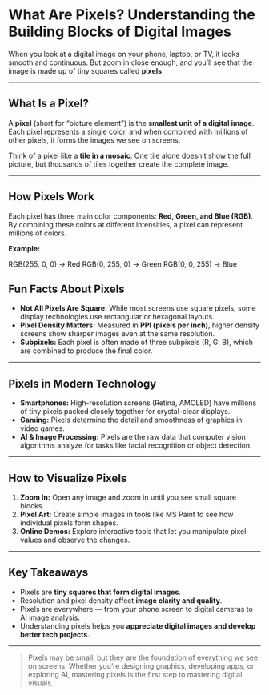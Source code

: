 # What Are Pixels? Understanding the Building Blocks of Digital Images

When you look at a digital image on your phone, laptop, or TV, it looks smooth and continuous. But zoom in close enough, and you’ll see that the image is made up of tiny squares called **pixels**.

---

## What Is a Pixel?

A **pixel** (short for “picture element”) is the **smallest unit of a digital image**. Each pixel represents a single color, and when combined with millions of other pixels, it forms the images we see on screens.

Think of a pixel like a **tile in a mosaic**. One tile alone doesn’t show the full picture, but thousands of tiles together create the complete image.

---

## How Pixels Work

Each pixel has three main color components: **Red, Green, and Blue (RGB)**. By combining these colors at different intensities, a pixel can represent millions of colors.

**Example:**

RGB(255, 0, 0) → Red
RGB(0, 255, 0) → Green
RGB(0, 0, 255) → Blue

## Fun Facts About Pixels

- **Not All Pixels Are Square:** While most screens use square pixels, some display technologies use rectangular or hexagonal layouts.  
- **Pixel Density Matters:** Measured in **PPI (pixels per inch)**, higher density screens show sharper images even at the same resolution.  
- **Subpixels:** Each pixel is often made of three subpixels (R, G, B), which are combined to produce the final color.  

---

## Pixels in Modern Technology

- **Smartphones:** High-resolution screens (Retina, AMOLED) have millions of tiny pixels packed closely together for crystal-clear displays.  
- **Gaming:** Pixels determine the detail and smoothness of graphics in video games.  
- **AI & Image Processing:** Pixels are the raw data that computer vision algorithms analyze for tasks like facial recognition or object detection.  

---

## How to Visualize Pixels

1. **Zoom In:** Open any image and zoom in until you see small square blocks.  
2. **Pixel Art:** Create simple images in tools like MS Paint to see how individual pixels form shapes.  
3. **Online Demos:** Explore interactive tools that let you manipulate pixel values and observe the changes.  

---

## Key Takeaways

- Pixels are **tiny squares that form digital images**.  
- Resolution and pixel density affect **image clarity and quality**.  
- Pixels are everywhere — from your phone screen to digital cameras to AI image analysis.  
- Understanding pixels helps you **appreciate digital images and develop better tech projects**.  

---

> Pixels may be small, but they are the foundation of everything we see on screens. Whether you’re designing graphics, developing apps, or exploring AI, mastering pixels is the first step to mastering digital visuals.
